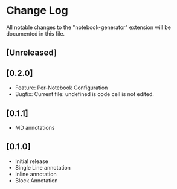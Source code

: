 # Change Log

All notable changes to the "notebook-generator" extension will be documented in this file.

## [Unreleased]

## [0.2.0]
- Feature: Per-Notebook Configuration 
- Bugfix: Current file: undefined is code cell is not edited.
  
## [0.1.1]
- MD annotations

## [0.1.0]

- Initial release
- Single Line annotation
- Inline annotation
- Block Annotation